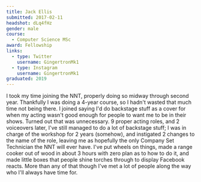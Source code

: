```yaml
---
title: Jack Ellis
submitted: 2017-02-11
headshot: dLq4fHz
gender: male
course:
  - Computer Science MSc
award: Fellowship
links:
  - type: Twitter
    username: GingertronMk1
  - type: Instagram
    username: GingertronMk1
graduated: 2019
---
```


I took my time joining the NNT, properly doing so midway through second year.
Thankfully I was doing a 4-year course, so I hadn't wasted that much time not being there.
I joined saying I'd do backstage stuff as a cover for when my acting wasn't good enough for people to want me to be in their shows.
Turned out that was unnecessary.
9 proper acting roles, and 2 voiceovers later, I've still managed to do a lot of backstage stuff; I was in charge of the workshop for 2 years (somehow), and instigated 2 changes to the name of the role, leaving me as hopefully the only Company Set Technician the NNT will ever have.
I've put wheels on things, made a range cooker out of wood in about 3 hours with zero plan as to how to do it, and made little boxes that people shine torches through to display Facebook reacts.
More than any of that though I've met a lot of people along the way who I'll always have time for.
